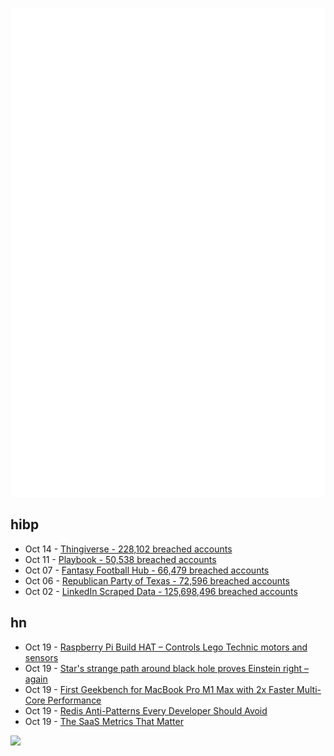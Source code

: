 ![Metrics](https://raw.githubusercontent.com/phixion/phixion/master/metrics.svg)

## hibp

<!--
for https://github.com/phixion/phixion/blob/main/.github/workflows/feeds.yml
-->
<!--START_SECTION:haveibeenpwnd-->
- Oct 14 - [Thingiverse - 228,102 breached accounts](https://haveibeenpwned.com/PwnedWebsites#Thingiverse)
- Oct 11 - [Playbook - 50,538 breached accounts](https://haveibeenpwned.com/PwnedWebsites#Playbook)
- Oct 07 - [Fantasy Football Hub - 66,479 breached accounts](https://haveibeenpwned.com/PwnedWebsites#FantasyFootballHub)
- Oct 06 - [Republican Party of Texas - 72,596 breached accounts](https://haveibeenpwned.com/PwnedWebsites#RepublicanPartyOfTexas)
- Oct 02 - [LinkedIn Scraped Data - 125,698,496 breached accounts](https://haveibeenpwned.com/PwnedWebsites#LinkedInScrape)
<!--END_SECTION:haveibeenpwnd-->

## hn

<!--
for https://github.com/phixion/phixion/blob/main/.github/workflows/feeds.yml
-->
<!--START_SECTION:hn-->
- Oct 19 - [Raspberry Pi Build HAT – Controls Lego Technic motors and sensors](https://www.raspberrypi.com/news/raspberry-pi-build-hat-lego-education/)
- Oct 19 - [Star's strange path around black hole proves Einstein right – again](https://www.science.org/content/article/star-s-strange-path-around-black-hole-proves-einstein-right-again)
- Oct 19 - [First Geekbench for MacBook Pro M1 Max with 2x Faster Multi-Core Performance](https://www.macrumors.com/2021/10/18/first-m1-max-geekbench-score-surfaces/)
- Oct 19 - [Redis Anti-Patterns Every Developer Should Avoid](https://developer.redis.com/howtos/antipatterns/)
- Oct 19 - [The SaaS Metrics That Matter](https://sacks.substack.com/p/the-saas-metrics-that-matter)
<!--END_SECTION:hn-->

<!--
for https://yhype.me
-->
![](https://hit.yhype.me/github/profile?user_id=13013670)

